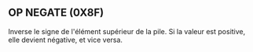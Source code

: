 ## OP NEGATE (0X8F)

Inverse le signe de l'élément supérieur de la pile. Si la valeur est positive, elle devient négative, et vice versa.

